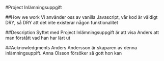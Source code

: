 #Project Inlämningsuppgift

##How we work
Vi använder oss av vanilla Javascript, vår kod är väldigt DRY, så DRY att det inte existerar någon funktionalitet

##Description
Syftet med Project Inlämningsuppgift är att visa Anders att man förstått vad han har lärt ut

##Acknowledgments
Anders Andersson är skaparen av denna inlämningsuppift. Anna Olsson försöker så gott hon kan